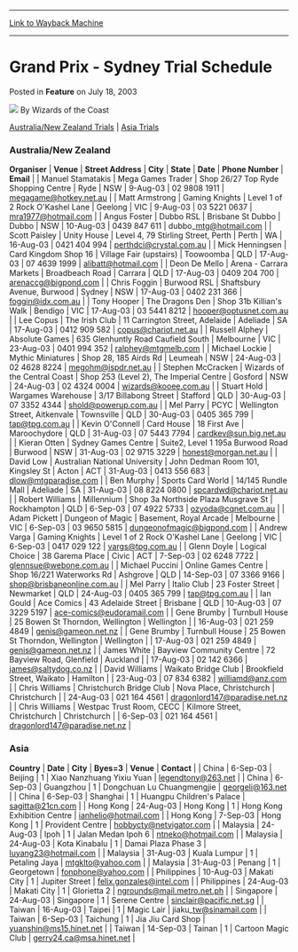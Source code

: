 
---
[Link to Wayback Machine](https://web.archive.org/web/20220815153440/https://magic.wizards.com/en/articles/archive/feature/grand-prix-sydney-trial-schedule-2003-07-18)

[_metadata_:author]:- "Wizards of the Coast"
[_metadata_:description]:- "Australia/New Zealand Trials | Asia Trials Australia/New ZealandOrganiserVenueStreet AddressCityStateDatePhone NumberEmail Manuel StamatakisMega Games TraderShop 26/27 Top Ryde Shopping CentreRydeNSW9-Aug-0302 9808 1911megagame@hotkey.net.au Matt ArmstrongGaming KnightsLevel 1 of 2 Rock O'Kashel Lane GeelongVIC9-Aug-0303 5221 0637mra1977@hotmail.com Angus FosterDubbo"
[_metadata_:generator]:- "Drupal 7 (http://drupal.org)"
[_metadata_:publish_date]:- "2003-07-18"
[_metadata_:title]:- "Grand Prix - Sydney Trial Schedule"
[_metadata_:wayback_capture_timestamp]:- "2022-08-15 15:34:40+00:00"
[_metadata_:wayback_raw_url]:- "https://web.archive.org/web/20220815153440id_/https://magic.wizards.com/en/articles/archive/feature/grand-prix-sydney-trial-schedule-2003-07-18"
[_metadata_:wayback_url]:- "https://magic.wizards.com/en/articles/archive/feature/grand-prix-sydney-trial-schedule-2003-07-18"
---


Grand Prix - Sydney Trial Schedule
==================================



 Posted in **Feature**
 on July 18, 2003 






![](https://media.magic.wizards.com/styles/auth_small/public/images/person/wizards_author.jpg)
By Wizards of the Coast











[Australia/New Zealand Trials](#aunz) | [Asia Trials](#asia)

### Australia/New Zealand



 **Organiser** | **Venue** | **Street Address** | **City** | **State** | **Date** | **Phone Number** | **Email** |
| Manuel Stamatakis | Mega Games Trader | Shop 26/27 Top Ryde Shopping Centre | Ryde | NSW | 9-Aug-03 | 02 9808 1911 | megagame@hotkey.net.au |
| Matt Armstrong | Gaming Knights | Level 1 of 2 Rock O'Kashel Lane  | Geelong | VIC | 9-Aug-03 | 03 5221 0637 | mra1977@hotmail.com |
| Angus Foster | Dubbo RSL | Brisbane St Dubbo | Dubbo | NSW | 10-Aug-03 | 0439 847 611 | dubbo\_mtg@hotmail.com |
| Scott Paisley | Unity House | Level 4, 79 Stirling Street, Perth | Perth | WA | 16-Aug-03 | 0421 404 994 | perthdci@crystal.com.au |
| Mick Henningsen | Card Kingdom Shop 16 | Village Fair (upstairs) | Toowoomba | QLD | 17-Aug-03 | 07 4639 1999 | alibatt@hotmail.com |
| Deon De Mello | Arena - Carrara Markets | Broadbeach Road | Carrara | QLD | 17-Aug-03 | 0409 204 700 | arenaccg@bigpond.com |
| Chris Foggin | Burwood RSL | Shaftsbury Avenue, Burwood | Sydney | NSW | 17-Aug-03 | 0402 231 366 | foggin@idx.com.au |
| Tony Hooper | The Dragons Den | Shop 31b Killian's Walk | Bendigo | VIC | 17-Aug-03 | 03 5441 8212 | hooper@optusnet.com.au |
| Lee Copus | The Irish Club | 11 Carrington Street, Adelaide | Adeliade | SA | 17-Aug-03 | 0412 909 582 | copus@chariot.net.au |
| Russell Alphey | Absolute Games | 635 Glenhuntly Road Caufield South | Melbourne | VIC | 23-Aug-03 | 0401 994 352 | ralphey@mtgmelb.com |
| Michael Lockie | Mythic Miniatures | Shop 28, 185 Airds Rd | Leumeah | NSW | 24-Aug-03 | 02 4628 8224 | megohm@ispdr.net.au |
| Stephen McCracken | Wizards of the Central Coast | Shop 253 (Level 2), The Imperial Centre | Gosford | NSW | 24-Aug-03 | 02 4324 0004 | wizards@kooee.com.au |
| Stuart Hold | Wargames Warehouse | 3/17 Billabong Street | Stafford | QLD | 30-Aug-03 | 07 3352 4344 | shold@powerup.com.au |
| Mel Parry | PCYC | Wellington Street, Aitkenvale | Townsville | QLD | 30-Aug-03 | 0405 365 799 | tap@tpg.com.au |
| Kevin O'Connell | Card House | 18 First Ave | Maroochydore | QLD | 31-Aug-03 | 07 5443 7794 | cardkev@sun.big.net.au |
| Kieran Otten | Sydney Games Centre | Suite2, Level 1 195a Burwood Road | Burwood | NSW | 31-Aug-03 | 02 9715 3229 | honest@morgan.net.au |
| David Low | Australian National University | John Dedman Room 101, Kingsley St | Acton | ACT | 31-Aug-03 | 0413 556 683 | dlow@mtgparadise.com |
| Ben Murphy | Sports Card World | 14/145 Rundle Mall  | Adeliade | SA | 31-Aug-03 | 08 8224 0800 | spcardwd@chariot.net.au |
| Robert Williams | Millennium | Shop 3a Northside Plaza Musgrave St | Rockhampton | QLD | 6-Sep-03 | 07 4922 5733 | ozyoda@cqnet.com.au |
| Adam Pickett | Dungeon of Magic | Basement, Royal Arcade | Melbourne | VIC | 6-Sep-03 | 03 9650 5815 | dungeonofmagic@bigpond.com |
| Andrew Varga | Gaming Knights | Level 1 of 2 Rock O'Kashel Lane  | Geelong | VIC | 6-Sep-03 | 0417 029 122 | vargs@tpg.com.au |
| Glenn Doyle | Logical Choice | 38 Garema Place | Civic | ACT | 7-Sep-03 | 02 6248 7722 | glennsue@webone.com.au |
| Michael Puccini | Online Games Centre | Shop 16/221 Waterworks Rd | Ashgrove | QLD | 14-Sep-03 | 07 3366 9166 | shop@brisbaneonline.com.au |
| Mel Parry | Italio Club | 23 Foster Street | Newmarket | QLD | 24-Aug-03 | 0405 365 799 | tap@tpg.com.au |
| Ian Gould | Ace Comics | 43 Adelaide Street | Brisbane | QLD | 10-Aug-03 | 07 3229 5197 | ace-comics@eudoramail.com |
| Gene Brumby | Turnbull House  | 25 Bowen St Thorndon, Wellington | Wellington |  | 16-Aug-03 | 021 259 4849 | genis@gameon.net.nz |
| Gene Brumby | Turnbull House  | 25 Bowen St Thorndon, Wellington | Wellington |  | 17-Aug-03 | 021 259 4849 | genis@gameon.net.nz |
| James White | Bayview Community Centre | 72 Bayview Road, Glenfield | Auckland |  | 17-Aug-03 | 02 142 6366 | james@saltydog.co.nz |
| David Williams | Waikato Bridge Club | Brookfield Street, Waikato | Hamilton |  | 23-Aug-03 | 07 834 6382 | williamd@anz.com |
| Chris Williams | Christchurch Bridge Club | Nova Place, Christchurch | Christchurch |  | 24-Aug-03 | 021 164 4561 | dragonlord147@paradise.net.nz |
| Chris Williams | Westpac Trust Room, CECC | Kilmore Street, Christchurch | Christchurch |  | 6-Sep-03 | 021 164 4561 | dragonlord147@paradise.net.nz |

### Asia



 **Country** | **Date** | **City** | **Byes=3** | **Venue** | **Contact** |
| China | 6-Sep-03 | Beijing  | 1 | Xiao Nanzhuang Yixiu Yuan | legendtony@263.net |
| China | 6-Sep-03 | Guangzhou | 1 | Dongchuan Lu Chuangmengjie | georgeli@163.net |
| China | 6-Sep-03 | Shanghai | 1 | Huangpu Children's Palace | sagitta@21cn.com |
| Hong Kong | 24-Aug-03 | Hong Kong | 1 | Hong Kong Exhibition Centre | ianhelio@hotmail.com |
| Hong Kong | 7-Sep-03 | Hong Kong | 1 | Provident Centre | hobbycty@netvigator.com |
| Malaysia | 24-Aug-03 | Ipoh | 1 | Jalan Medan Ipoh 6 | ntneko@hotmail.com |
| Malaysia | 24-Aug-03 | Kota Kinabalu | 1 | Damai Plaza Phase 3 | luyang23@hotmail.com |
| Malaysia | 31-Aug-03 | Kuala Lumpur | 1 | Petaling Jaya | mtgklto@yahoo.com |
| Malaysia | 31-Aug-03 | Penang | 1 | Georgetown | fonphone@yahoo.com |
| Philippines | 10-Aug-03 | Makati City | 1 | Jupiter Street | felix.gonzales@intel.com |
| Philippines | 24-Aug-03 | Makati City | 1 | Glorietta 2 | ngrounds@mail.metro.net.ph |
| Singapore | 24-Aug-03 | Singapore | 1 | Serene Centre | sinclair@pacific.net.sg |
| Taiwan | 16-Aug-03 | Taipei | 1 | Magic Lair | jiaku\_tw@sinamail.com |
| Taiwan | 6-Sep-03 | Taichung | 1 | Jia Jiu Card Shop | yuanshin@ms15.hinet.net |
| Taiwan | 14-Sep-03 | Tainan | 1 | Cartoon Magic Club | gerry24.ca@msa.hinet.net |







